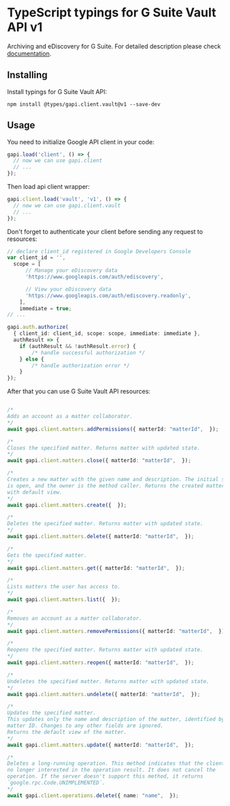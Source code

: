 # TypeScript typings for G Suite Vault API v1

Archiving and eDiscovery for G Suite.
For detailed description please check [documentation](https://developers.google.com/vault).

## Installing

Install typings for G Suite Vault API:

```
npm install @types/gapi.client.vault@v1 --save-dev
```

## Usage

You need to initialize Google API client in your code:

```typescript
gapi.load('client', () => {
  // now we can use gapi.client
  // ...
});
```

Then load api client wrapper:

```typescript
gapi.client.load('vault', 'v1', () => {
  // now we can use gapi.client.vault
  // ...
});
```

Don't forget to authenticate your client before sending any request to resources:

```typescript
// declare client_id registered in Google Developers Console
var client_id = '',
  scope = [ 
      // Manage your eDiscovery data
      'https://www.googleapis.com/auth/ediscovery',

      // View your eDiscovery data
      'https://www.googleapis.com/auth/ediscovery.readonly',
    ],
    immediate = true;
// ...

gapi.auth.authorize(
  { client_id: client_id, scope: scope, immediate: immediate },
  authResult => {
    if (authResult && !authResult.error) {
        /* handle successful authorization */
    } else {
        /* handle authorization error */
    }
});
```

After that you can use G Suite Vault API resources:

```typescript

/*
Adds an account as a matter collaborator.
*/
await gapi.client.matters.addPermissions({ matterId: "matterId",  });

/*
Closes the specified matter. Returns matter with updated state.
*/
await gapi.client.matters.close({ matterId: "matterId",  });

/*
Creates a new matter with the given name and description. The initial state
is open, and the owner is the method caller. Returns the created matter
with default view.
*/
await gapi.client.matters.create({  });

/*
Deletes the specified matter. Returns matter with updated state.
*/
await gapi.client.matters.delete({ matterId: "matterId",  });

/*
Gets the specified matter.
*/
await gapi.client.matters.get({ matterId: "matterId",  });

/*
Lists matters the user has access to.
*/
await gapi.client.matters.list({  });

/*
Removes an account as a matter collaborator.
*/
await gapi.client.matters.removePermissions({ matterId: "matterId",  });

/*
Reopens the specified matter. Returns matter with updated state.
*/
await gapi.client.matters.reopen({ matterId: "matterId",  });

/*
Undeletes the specified matter. Returns matter with updated state.
*/
await gapi.client.matters.undelete({ matterId: "matterId",  });

/*
Updates the specified matter.
This updates only the name and description of the matter, identified by
matter ID. Changes to any other fields are ignored.
Returns the default view of the matter.
*/
await gapi.client.matters.update({ matterId: "matterId",  });

/*
Deletes a long-running operation. This method indicates that the client is
no longer interested in the operation result. It does not cancel the
operation. If the server doesn't support this method, it returns
`google.rpc.Code.UNIMPLEMENTED`.
*/
await gapi.client.operations.delete({ name: "name",  });
```
